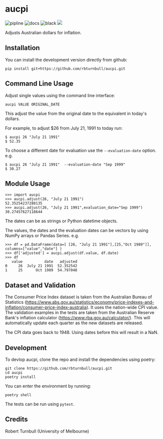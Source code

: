 # aucpi

![pipline](https://github.com/rbturnbull/aucpi/actions/workflows/coverage.yml/badge.svg)
![docs](https://github.com/rbturnbull/aucpi/actions/workflows/docs.yml/badge.svg)
![black](https://img.shields.io/badge/code%20style-black-000000.svg)
[<img src="https://img.shields.io/badge/code%20style-black-000000.svg">](<https://github.com/psf/black>)

Adjusts Australian dollars for inflation.

## Installation

You can install the development version directly from github:

```
pip install git+https://github.com/rbturnbull/aucpi.git
```

## Command Line Usage

Adjust single values using the command line interface:
```
aucpi VALUE ORIGINAL_DATE
```
This adjust the value from the original date to the equivalent in today's dollars.

For example, to adjust $26 from July 21, 1991 to today run:
```
$ aucpi 26 "July 21 1991" 
$ 52.35
```

To choose a different date for evaluation use the `--evaluation-date` option. e.g.
```
$ aucpi 26 "July 21 1991"  --evaluation-date "Sep 1999"
$ 30.27
```

## Module Usage

```
>>> import aucpi
>>> aucpi.adjust(26, "July 21 1991")
52.35254237288135
>>> aucpi.adjust(26, "July 21 1991",evaluation_date="Sep 1999")
30.27457627118644
```
The dates can be as strings or Python datetime objects.

The values, the dates and the evaluation dates can be vectors by using NumPy arrays or Pandas Series. e.g.
```
>>> df = pd.DataFrame(data=[ [26, "July 21 1991"],[25,"Oct 1989"]], columns=["value","date"] )
>>> df['adjusted'] = aucpi.adjust(df.value, df.date)
>>> df
   value          date   adjusted
0     26  July 21 1991  52.352542
1     25      Oct 1989  54.797048
```

## Dataset and Validation
The Consumer Price Index dataset is taken from the Australian Bureau of Statistics (https://www.abs.gov.au/statistics/economy/price-indexes-and-inflation/consumer-price-index-australia). It uses the nation-wide CPI value. The validation examples in the tests are taken from the Australian Reserve Bank's inflation calculator (https://www.rba.gov.au/calculator/). This will automatically update each quarter as the new datasets are released.

The CPI data goes back to 1948. Using dates before this will result in a NaN.

## Development

To devlop aucpi, clone the repo and install the dependencies using poetry:

```
git clone https://github.com/rbturnbull/aucpi.git
cd aucpi
poetry install
```

You can enter the environment by running:

```
poetry shell
```

The tests can be run using `pytest`.

## Credits

Robert Turnbull (University of Melbourne)
